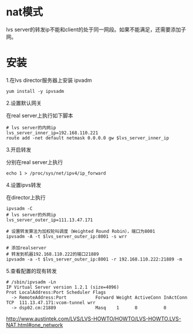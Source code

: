 # nat模式

lvs server的转发ip不能和client的处于同一网段。如果不能满足，还需要添加子网。

# 安装
1.在lvs director服务器上安装 ipvadm
```shell
yum install -y ipvsadm
```
2.设置默认网关

在real server上执行如下脚本

```shell
# lvs server的内网ip
lvs_server_inner_ip=192.168.110.221
route add -net default netmask 0.0.0.0 gw $lvs_server_inner_ip
```
3.开启转发

分别在real server上执行

```shell
echo 1 > /proc/sys/net/ipv4/ip_forward
```
4.设置ipvs转发

在director上执行

```shell
ipvsadm -C
# lvs server的外网ip
lvs_server_outer_ip=111.13.47.171

# 设置转发算法为加权轮叫调度（Weighted Round Robin），端口为8001
ipvsadm -A -t $lvs_server_outer_ip:8001 -s wrr

# 添加realserver
# 转发到机器192.168.110.222的端口21889
ipvsadm -a -t $lvs_server_outer_ip:8001 -r 192.168.110.222:21889 -m
```

5.查看配置的现有转发
```shell
# /sbin/ipvsadm -Ln
IP Virtual Server version 1.2.1 (size=4096)
Prot LocalAddress:Port Scheduler Flags
  -> RemoteAddress:Port           Forward Weight ActiveConn InActConn
TCP  111.13.47.171:vcom-tunnel wrr
  -> dsp02.cm:21889               Masq    1      0          0 
```


http://www.austintek.com/LVS/LVS-HOWTO/HOWTO/LVS-HOWTO.LVS-NAT.html#one_network

